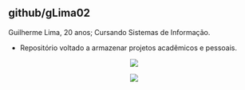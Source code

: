 ## github/gLima02

 Guilherme Lima, 20 anos; Cursando Sistemas de Informação.
- Repositório voltado a armazenar projetos acadêmicos e pessoais.

<p align="center">
<a href="https://github.com/glima02">
  <img src="https://github-readme-stats-eight-theta.vercel.app/api?username=glima02&show_icons=true&theme=swift&include_all_commits=true&count_private=true"/>
</a>
</p>

<p align="center">
  <a href="https://skillicons.dev">
    <img src="https://skillicons.dev/icons?i=java,ts,python,angular,swift,js,html,css,bootstrap,nodejs,vscode,eclipse,git" /><br/>
  </a>
</p>
